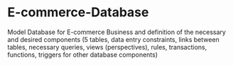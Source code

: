 # E-commerce-Database
Model Database for E-commerce Business and definition of the necessary and desired components (5 tables, data entry constraints, links between tables, necessary queries, views (perspectives), rules, transactions, functions, triggers for other database components)
